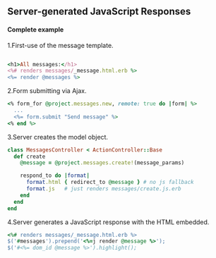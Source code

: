 ## Server-generated JavaScript Responses


#### Complete example

  1.First-use of the message template.

```ruby

<h1>All messages:</h1>
<%# renders messages/_message.html.erb %>
<%= render @messages %>
```

  2.Form submitting via Ajax.

```ruby
<% form_for @project.messages.new, remote: true do |form| %>
  ...
  <%= form.submit "Send message" %>
<% end %>

```


  3.Server creates the model object.


```ruby
class MessagesController < ActionController::Base
  def create
    @message = @project.messages.create!(message_params)

    respond_to do |format|
      format.html { redirect_to @message } # no js fallback
      format.js   # just renders messages/create.js.erb
    end
  end
end
```

  4.Server generates a JavaScript response with the HTML embedded.

```ruby  
<%# renders messages/_message.html.erb %>
$('#messages').prepend('<%=j render @message %>');
$('#<%= dom_id @message %>').highlight();
```
